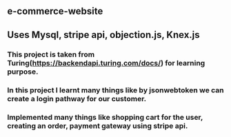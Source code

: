 ## e-commerce-website
## Uses Mysql, stripe api, objection.js, Knex.js
### This project is taken from Turing(https://backendapi.turing.com/docs/) for learning purpose.

### In this project I learnt many things like by jsonwebtoken we can create a login pathway for our customer.

### Implemented many things like shopping cart for the user, creating an order, payment gateway using stripe api.

